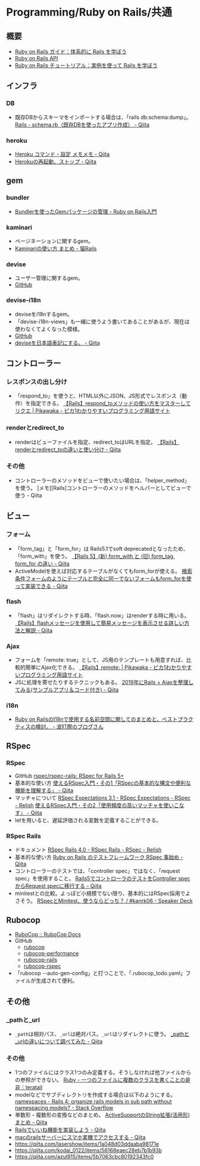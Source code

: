 # Programming/Ruby on Rails/共通

## 概要

- [Ruby on Rails ガイド：体系的に Rails を学ぼう](https://railsguides.jp/)
- [Ruby on Rails API](https://api.rubyonrails.org/)
- [Ruby on Rails チュートリアル：実例を使って Rails を学ぼう](https://railstutorial.jp/)

## インフラ

### DB

- 既存DBからスキーマをインポートする場合は、「rails db:schema:dump」。
  [Rails - schema.rb（既存DBを使ったアプリ作成） - Qiita](https://qiita.com/edo1z/items/a0bf22b294406f00ec7c)

### heroku

- [Heroku コマンド・設定 メモメモ - Qiita](https://qiita.com/pugiemonn/items/0e69b7a29a384b356e65)
- [Herokuの再起動、ストップ - Qiita](https://qiita.com/RyochanUedasan/items/d447cbf2733e389994bb)

## gem

### bundler

- [Bundlerを使ったGemパッケージの管理 - Ruby on Rails入門](https://www.javadrive.jp/rails/ini/index2.html)

### kaminari

- ページネーションに関するgem。
- [Kaminariの使い方 まとめ - 猫Rails](http://nekorails.hatenablog.com/entry/2018/10/15/005146)

### devise

- ユーザー管理に関するgem。
- [GitHub](https://github.com/heartcombo/devise)

### devise-i18n

- deviseをi18nするgem。
- 「devise-i18n-views」も一緒に使うよう書いてあることがあるが、現在は使わなくてよくなった模様。
- [GitHub](https://github.com/tigrish/devise-i18n)
- [deviseを日本語表記にする。 - Qiita](https://qiita.com/ryuuuuuuuuuu/items/48dec280cf8925968c65)

## コントローラー

### レスポンスの出し分け

- 「respond_to」を使うと、HTML以外にJSON、JS形式でレスポンス（動作）を指定できる。
  [【Rails】respond_toメソッドの使い方をマスターしてリクエ | Pikawaka - ピカ1わかりやすいプログラミング用語サイト](https://pikawaka.com/rails/respond_to)

### renderとredirect_to

- renderはビューファイルを指定、redirect_toはURLを指定。
  [【Rails】renderとredirect_toの違いと使い分け - Qiita](https://qiita.com/morikuma709/items/e9146465df2d8a094d78)

### その他

- コントローラーのメソッドをビューで使いたい場合は、「helper_method」を使う。
  [メモ][Rails]コントローラーのメソッドをヘルパーとしてビューで使う - Qiita

## ビュー

### フォーム

- 「form_tag」と「form_for」は Rails5.1でsoft deprecatedとなったため、「form_with」を使う。
  [【Rails 5】(新) form_with と (旧) form_tag, form_for の違い - Qiita](https://qiita.com/hmmrjn/items/24f3b8eade206ace17e2)
- ActiveModelを使えば対応するテーブルがなくてもform_forが使える。
  [検索条件フォームのようにテーブルと完全に同一でないフォームもform_forを使って実装できる - Qiita](https://qiita.com/ishidamakot/items/dc16b6e22e6ec275079f)

### flash

- 「flash」はリダイレクトする時、「flash.now」はrenderする時に用いる。
  [【Rails】flashメッセージを使用して簡易メッセージを表示させる詳しい方法と解説 - Qiita](https://qiita.com/dice9494/items/2a0e92aba58a516e42e9)

### Ajax

- フォームを「remote: true」として、JS用のテンプレートも用意すれば、比較的簡単にAjax化できる。
  [【Rails】remote: | Pikawaka - ピカ1わかりやすいプログラミング用語サイト](https://pikawaka.com/rails/remote-true)
- JSに処理を寄せたりするテクニックもある。
  [2019年にRails + Ajaxを整理してみる(サンプルアプリ＆コード付き) - Qiita](https://qiita.com/jonakp/items/39fecc0f31335328b34e)

### i18n

- [Ruby on RailsのI18nで使用する名前空間に関してのまとめと、ベストプラクティスの検討。 - 波打際のブログさん](http://alfa.hatenablog.jp/entry/2013/12/03/221308)

## RSpec

### RSpec

- GitHub
  [rspec/rspec-rails: RSpec for Rails 5+](https://github.com/rspec/rspec-rails)
- 基本的な使い方
  [使えるRSpec入門・その1「RSpecの基本的な構文や便利な機能を理解する」 - Qiita](https://qiita.com/jnchito/items/42193d066bd61c740612)
- マッチャについて
  [RSpec Expectations 3.1 - RSpec Expectations - RSpec - Relish](https://relishapp.com/rspec/rspec-expectations/v/3-1/docs)
  [使えるRSpec入門・その2「使用頻度の高いマッチャを使いこなす」 - Qiita](https://qiita.com/jnchito/items/2e79a1abe7cd8214caa5)
- letを用いると、遅延評価される変数を定義することができる。

### RSpec Rails

- ドキュメント
  [RSpec Rails 4.0 - RSpec Rails - RSpec - Relish](https://relishapp.com/rspec/rspec-rails/v/4-0/docs)
- 基本的な使い方
  [Ruby on Rails のテストフレームワーク RSpec 事始め - Qiita](https://qiita.com/tatsurou313/items/c923338d2e3c07dfd9ee)
- コントローラーのテストでは、「controller spec」ではなく、「request spec」を使用すること。
  [Rails5でコントローラのテストをController specからRequest specに移行する - Qiita](https://qiita.com/t2kojima/items/ad7a8ade9e7a99fb4384)
- minitestとの比較。よっぽど小規模でない限り、基本的にはRSpec採用でよさそう。
  [RSpecとMinitest、使うならどっち？ / #kanrk06 - Speaker Deck](https://speakerdeck.com/jnchito/number-kanrk06)

## Rubocop

- [RuboCop :: RuboCop Docs](https://docs.rubocop.org/rubocop/index.html)
- GitHub
  - [rubocop](https://github.com/rubocop-hq/rubocop)
  - [rubocop-performance](https://github.com/rubocop-hq/rubocop-performance)
  - [rubocop-rails](https://github.com/rubocop-hq/rubocop-rails)
  - [rubocop-rspec](https://github.com/rubocop-hq/rubocop-rspec)
- 「rubocop --auto-gen-config」と打つことで、「.rubocop_todo.yaml」ファイルが生成されて便利。

## その他

### _pathと_url

- `_path`は相対パス、`_url`は絶対パス。`_url`はリダイレクトに使う。
  [_pathと_urlの違いについて調べてみた - Qiita](https://qiita.com/bSRATulen2N90kL/items/a183c501f56c4068584c)

### その他

- 1つのファイルにはクラス1つのみ定義する。そうしなければ他ファイルからの参照ができない。
  [Ruby - 一つのファイルに複数のクラスを書くことの是非｜teratail](https://teratail.com/questions/111996)
- modelなどでサブディレクトリを作成する場合は以下のようにする。
  [namespaces - Rails 4: organize rails models in sub path without namespacing models? - Stack Overflow](https://stackoverflow.com/questions/18934115/rails-4-organize-rails-models-in-sub-path-without-namespacing-models)
- 単数形・複数形の変換などのまとめ。
  [ActiveSupportのString拡張(活用形)まとめ - Qiita](https://qiita.com/hana-da/items/ec9ac3e1c8803f5fa1fc)
- [Railsでいいね機能を実装しよう - Qiita](https://qiita.com/nojinoji/items/2c66499848d882c31ffa)
- [macのrailsサーバーにスマホ実機でアクセスする - Qiita](https://qiita.com/takahi5/items/8e03f12bec7def84fc52)
- <https://qiita.com/lasershow/items/1a048d03ddaaba98171e>
- <https://qiita.com/kodai_0122/items/56168eaec28eb7b1b93b>
- <https://qiita.com/azul915/items/5b7063cbc80192343fc0>
